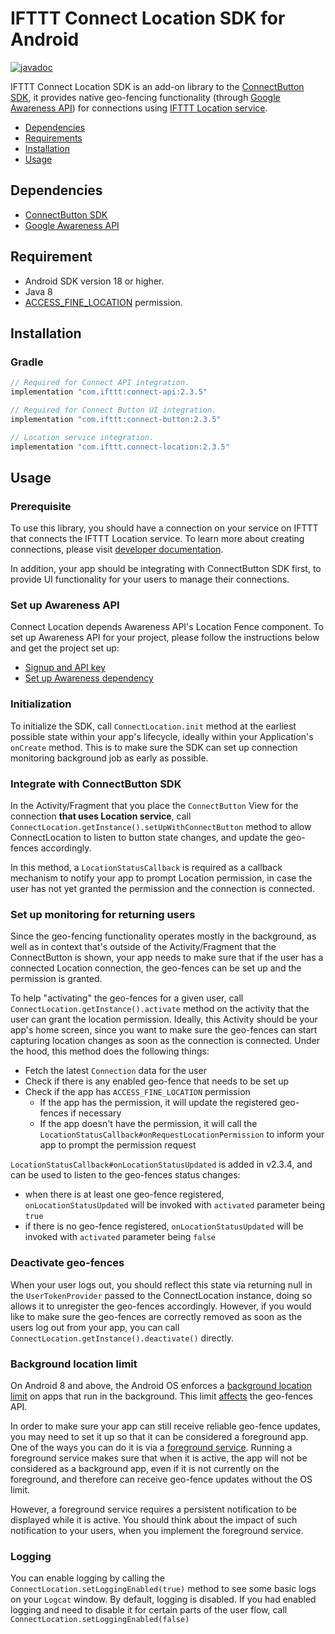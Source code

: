 # IFTTT Connect Location SDK for Android

[![javadoc](https://javadoc.io/badge2/com.ifttt/connect-location/javadoc.svg)](https://javadoc.io/doc/com.ifttt/connect-location)

IFTTT Connect Location SDK is an add-on library to the [ConnectButton SDK](https://github.com/IFTTT/ConnectSDK-Android/blob/master/README.md), it provides native geo-fencing functionality (through [Google Awareness API](https://developers.google.com/awareness)) for connections using [IFTTT Location service](https://ifttt.com/location).

* [Dependencies](#)
* [Requirements](#)
* [Installation](#)
* [Usage](#)

## Dependencies
* [ConnectButton SDK](https://github.com/IFTTT/ConnectSDK-Android)
* [Google Awareness API](https://developers.google.com/awareness)

## Requirement
* Android SDK version 18 or higher.
* Java 8
* [ACCESS_FINE_LOCATION](https://developer.android.com/reference/android/Manifest.permission#ACCESS_FINE_LOCATION) permission.

## Installation
### Gradle
```groovy
// Required for Connect API integration.
implementation "com.ifttt:connect-api:2.3.5"

// Required for Connect Button UI integration.
implementation "com.ifttt:connect-button:2.3.5"

// Location service integration. 
implementation "com.ifttt.connect-location:2.3.5"
```

## Usage
### Prerequisite
To use this library, you should have a connection on your service on IFTTT that connects the IFTTT Location service. To learn more about creating connections, please visit [developer documentation](https://platform.ifttt.com/docs/connections).

In addition, your app should be integrating with ConnectButton SDK first, to provide UI functionality for your users to manage their connections.
### Set up Awareness API
Connect Location depends Awareness API's Location Fence component. To set up Awareness API for your project, please follow the instructions below and get the project set up:
* [Signup and API key](https://developers.google.com/awareness/android-api/get-a-key)
* [Set up Awareness dependency](https://developers.google.com/awareness/android-api/get-started)

### Initialization
To initialize the SDK, call `ConnectLocation.init` method at the earliest possible state within your app's lifecycle, ideally within your Application's `onCreate` method. This is to make sure the SDK can set up connection monitoring background job as early as possible.

### Integrate with ConnectButton SDK
In the Activity/Fragment that you place the `ConnectButton` View for the connection **that uses Location service**, call `ConnectLocation.getInstance().setUpWithConnectButton` method to allow ConnectLocation to listen to button state changes, and update the geo-fences accordingly.

In this method, a `LocationStatusCallback` is required as a callback mechanism to notify your app to prompt Location permission, in case the user has not yet granted the permission and the connection is connected.

### Set up monitoring for returning users
Since the geo-fencing functionality operates mostly in the background, as well as in context that's outside of the Activity/Fragment that the ConnectButton is shown, your app needs to make sure that if the user has a connected Location connection, the geo-fences can be set up and the permission is granted.

To help "activating" the geo-fences for a given user, call `ConnectLocation.getInstance().activate` method on the activity that the user can grant the location permission. Ideally, this Activity should be your app's home screen, since you want to make sure the geo-fences can start capturing location changes as soon as the connection is connected. Under the hood, this method does the following things:
* Fetch the latest `Connection` data for the user
* Check if there is any enabled geo-fence that needs to be set up
* Check if the app has `ACCESS_FINE_LOCATION` permission
  * If the app has the permission, it will update the registered geo-fences if necessary
  * If the app doesn't have the permission, it will call the `LocationStatusCallback#onRequestLocationPermission` to inform your app to prompt the permission request

`LocationStatusCallback#onLocationStatusUpdated` is added in v2.3.4, and can be used to listen to the geo-fences status changes:
* when there is at least one geo-fence registered, `onLocationStatusUpdated` will be invoked with `activated` parameter being `true`
* if there is no geo-fence registered, `onLocationStatusUpdated` will be invoked with `activated` parameter being `false`

### Deactivate geo-fences
When your user logs out, you should reflect this state via returning null in the `UserTokenProvider` passed to the ConnectLocation instance, doing so allows it to unregister the geo-fences accordingly. However, if you would like to make sure the geo-fences are correctly removed as soon as the users log out from your app, you can call `ConnectLocation.getInstance().deactivate()` directly.

### Background location limit
On Android 8 and above, the Android OS enforces a [background location limit](https://developer.android.com/about/versions/oreo/background-location-limits) on apps that run in the background. This limit [affects](https://developer.android.com/about/versions/oreo/background-location-limits#apis) the geo-fences API.

In order to make sure your app can still receive reliable geo-fence updates, you may need to set it up so that it can be considered a foreground app. One of the ways you can do it is via a [foreground service](https://developer.android.com/guide/components/foreground-services). Running a foreground service makes sure that when it is active, the app will not be considered as a background app, even if it is not currently on the foreground, and therefore can receive geo-fence updates without the OS limit.

However, a foreground service requires a persistent notification to be displayed while it is active. You should think about the impact of such notification to your users, when you implement the foreground service.    

### Logging
You can enable logging by calling the `ConnectLocation.setLoggingEnabled(true)` method to see some basic logs on your `Logcat` window. By default, logging is disabled. If you had enabled logging and need to disable it for certain parts of the user flow, call `ConnectLocation.setLoggingEnabled(false)`
